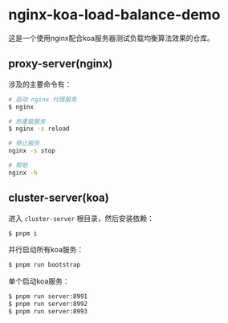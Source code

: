 # nginx-koa-load-balance-demo

这是一个使用nginx配合koa服务器测试负载均衡算法效果的仓库。

## proxy-server(nginx)

涉及的主要命令有：

```bash
# 启动 nginx 代理服务
$ nginx 

# 热重载服务
$ nginx -s reload

# 停止服务
nginx -s stop

# 帮助
nginx -h
```



## cluster-server(koa)

进入 `cluster-server` 根目录，然后安装依赖：

```bash
$ pnpm i
```

并行启动所有koa服务：

```bash
$ pnpm run bootstrap
```

单个启动koa服务：

```bash
$ pnpm run server:8991
$ pnpm run server:8992
$ pnpm run server:8993
```



